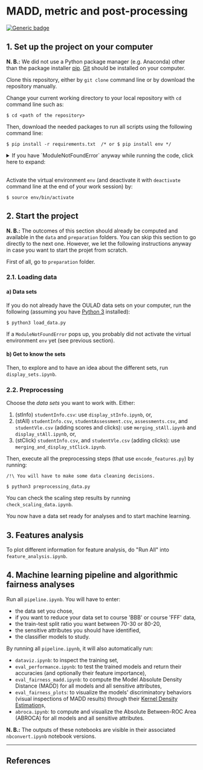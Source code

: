 # MADD, metric and post-processing

[![Generic badge](https://img.shields.io/badge/python-3.10.4-green.svg)](https://shields.io/)

## 1. Set up the project on your computer

**N. B.:** We did not use a Python package manager (e.g. Anaconda) other than the package installer [pip](https://pip.pypa.io/en/latest/). [Git](https://git-scm.com) should be installed on your computer.

Clone this repository, either by `git clone` command line or by download the repository manually.

Change your current working directory to your local repository with `cd` command line such as:
```
$ cd <path of the repository>
```

Then, download the needed packages to run all scripts using the following command line:
```
$ pip install -r requirements.txt  /* or $ pip install env */
```
<details>
  <summary markdown="span">If you have `ModuleNotFoundError` anyway while running the code, click here to expand:</summary>
  
  > You may have changed the name of your local folder. If yes, put its initial name or do the following.
  > 
  > Clear the virtual environment:
  > ```
  > $ virtualenv --clear env
  > ```
  > 
  > Download the following packages with `pip install <name of the package>` command line: pandas, scikit-learn, nbconvert, matplotlib, seaborn, tabulate.
</details>
&nbsp;  

Activate the virtual environment `env` (and deactivate it with `deactivate` command line at the end of your work session) by:
```
$ source env/bin/activate
```

## 2. Start the project

**N. B.:** The outcomes of this section should already be computed and available in the `data` and `preparation` folders. You can skip this section to go directly to the next one. However, we let the following instructions anyway in case you want to start the projet from scratch.

First of all, go to `preparation` folder.

### 2.1. Loading data

#### a) Data sets

If you do not already have the OULAD data sets on your computer, run the following (assuming you have [Python 3](https://www.python.org/downloads/) installed):
```
$ python3 load_data.py
```

If a `ModuleNotFoundError` pops up, you probably did not activate the virtual environment `env` yet (see previous section).

#### b) Get to know the sets

Then, to explore and to have an idea about the different sets, run `display_sets.ipynb`.

### 2.2. Preprocessing

Choose the *data sets* you want to work with. Either:
1. (stInfo) `studentInfo.csv`: use `display_stInfo.ipynb`, or,
2. (stAll) `studentInfo.csv`, `studentAssessment.csv`, `assessments.csv`, and `studentVle.csv` (adding scores and clicks): use `merging_stAll.ipynb` and `display_stAll.ipynb`, or,
3. (stClick) `studentInfo.csv`, and `studentVle.csv` (adding clicks): use `merging_and_display_stClick.ipynb`.

Then, execute all the preprocessing steps (that use `encode_features.py`) by running:
```
/!\ You will have to make some data cleaning decisions.

$ python3 preprocessing_data.py
```

You can check the scaling step results by running `check_scaling_data.ipynb`.

You now have a data set ready for analyses and to start machine learning.

## 3. Features analysis

To plot different information for feature analysis, do "Run All" into `feature_analysis.ipynb`.

## 4. Machine learning pipeline and algorithmic fairness analyses

Run all `pipeline.ipynb`. You will have to enter:
* the data set you chose,
* if you want to reduce your data set to course 'BBB' or course 'FFF' data,
* the train-test split ratio you want between 70-30 or 80-20,
* the sensitive attributes you should have identified,
* the classifier models to study.

By running all `pipeline.ipynb`, it will also automatically run:
* `dataviz.ipynb`: to inspect the training set,
* `eval_performance.ipynb`: to test the trained models and return their accuracies (and optionally their feature importance),
* `eval_fairness_madd.ipynb`: to compute the Model Absolute Density Distance (MADD) for all models and all sensitive attributes,
* `eval_fairness_plots`: to visualize the models' discriminatory behaviors (visual inspections of MADD results) through their [Kernel Density Estimation](https://docs.scipy.org/doc/scipy/reference/generated/scipy.stats.gaussian_kde.html)s,
* `abroca.ipynb`: to compute and visualize the  Absolute Between-ROC Area (ABROCA) for all models and all sensitive attributes.

**N. B.:** The outputs of these notebooks are visible in their associated `nbconvert.ipynb` notebook versions.

***

## References

